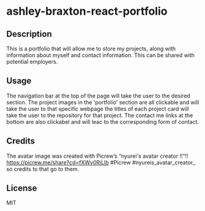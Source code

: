 # ashley-braxton-react-portfolio

## Description

This is a portfolio that will allow me to store my projects, along with information about myself and contact information. This can be shared with potential employers.

## Usage
The navigation bar at the top of the page will take the user to the desired section. The project images in the 'portfolio' section are all clickable and will take the user to that specific webpage the titles of each project card will take the user to the repository for that project. The contact me links at the bottom are also clickabel and will leac to the corresponding form of contact.


## Credits
The avatar image was created with Picrew’s “nyurei's avatar creator !!“!!  https://picrew.me/share?cd=fXWy0RiLlb #Picrew #nyureis_avatar_creator_ so credits to that go to them.

## License

MIT
